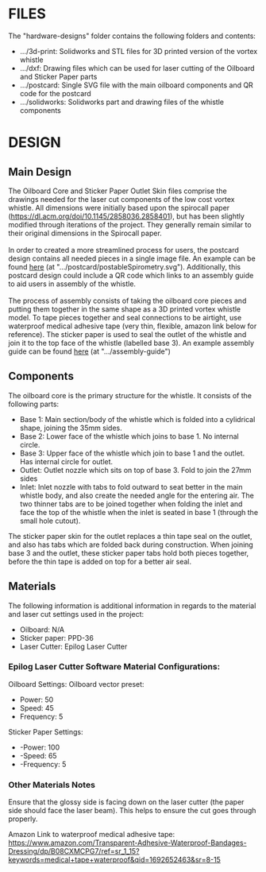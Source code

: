 # FILES

The "hardware-designs" folder contains the following folders and contents:

* .../3d-print: Solidworks and STL files for 3D printed version of the vortex whistle
* .../dxf: Drawing files which can be used for laser cutting of the Oilboard and Sticker Paper parts
* .../postcard: Single SVG file with the main oilboard components and QR code for the postcard
* .../solidworks: Solidworks part and drawing files of the whistle components



# DESIGN

## Main Design

The Oilboard Core and Sticker Paper Outlet Skin files comprise the drawings needed for the laser cut components of the low cost vortex whistle. All dimensions were initially based upon the spirocall paper (https://dl.acm.org/doi/10.1145/2858036.2858401), but has been slightly modified through iterations of the project. They generally remain similar to their original dimensions in the Spirocall paper.
\
\
In order to created a more streamlined process for users, the postcard design contains all needed pieces in a single image file. An example can be found [here](postcard) (at ".../postcard/postableSpirometry.svg"). Additionally, this postcard design could include a QR code which links to an assembly guide to aid users in assembly of the whistle.
\
\
The process of assembly consists of taking the oilboard core pieces and putting them together in the same shape as a 3D printed vortex whistle model. To tape pieces together and seal connections to be airtight, use waterproof medical adhesive tape (very thin, flexible, amazon link below for reference). The sticker paper is used to seal the outlet of the whistle and join it to the top face of the whistle (labelled base 3). An example assembly guide can be found [here](assembly-guide) (at ".../assembly-guide")


## Components

The oilboard core is the primary structure for the whistle. It consists of the following parts:

* Base 1: Main section/body of the whistle which is folded into a cylidrical shape, joining the 35mm sides.
* Base 2: Lower face of the whistle which joins to base 1. No internal circle.
* Base 3: Upper face of the whistle which join to base 1 and the outlet. Has internal circle for outlet.
* Outlet: Outlet nozzle which sits on top of base 3. Fold to join the 27mm sides
* Inlet: Inlet nozzle with tabs to fold outward to seat better in the main whistle body, and also create the needed angle for the entering air. The two thinner tabs are to be joined together when folding the inlet and face the top of the whistle when the inlet is seated in base 1 (through the small hole cutout).

The sticker paper skin for the outlet replaces a thin tape seal on the outlet, and also has tabs which are folded back during construction. When joining base 3 and the outlet, these sticker paper tabs hold both pieces together, before the thin tape is added on top for a better air seal. 


## Materials

The following information is additional information in regards to the material and laser cut settings used in the project:

* Oilboard: N/A
* Sticker paper: PPD-36
* Laser Cutter: Epilog Laser Cutter

### Epilog Laser Cutter Software Material Configurations:

Oilboard Settings: Oilboard vector preset: 
* Power: 50
* Speed: 45  
* Frequency: 5

Sticker Paper Settings: 
* -Power: 100
* -Speed: 65  
* -Frequency: 5

### Other Materials Notes

Ensure that the glossy side is facing down on the laser cutter (the paper side should face the laser beam). This helps to ensure the cut goes through properly.


Amazon Link to waterproof medical adhesive tape: https://www.amazon.com/Transparent-Adhesive-Waterproof-Bandages-Dressing/dp/B08CXMCPG7/ref=sr_1_15?keywords=medical+tape+waterproof&qid=1692652463&sr=8-15
